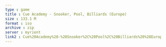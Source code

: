 ```yaml
---
type : game
title : Cue Academy - Snooker, Pool, Billiards (Europe)
size : 133.1 M
format : iso
archive : zip
server : myrient
link2 : Cue%20Academy%20-%20Snooker%2C%20Pool%2C%20Billiards%20%28Europe%29
---
```

